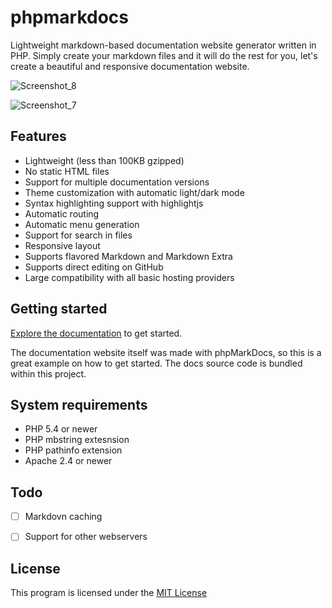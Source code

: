 # phpmarkdocs

Lightweight markdown-based documentation website generator written in PHP. Simply create your markdown files and it will do the rest for you, let's create a beautiful and responsive documentation website.


![Screenshot_8](https://gist.github.com/user-attachments/assets/b2887f5e-bb27-46ef-ab0f-8c1d26663109)

![Screenshot_7](https://gist.github.com/user-attachments/assets/8fd236f4-96cc-44a2-ae42-3a489dafb741)


## Features
- Lightweight (less than 100KB gzipped)
- No static HTML files
- Support for multiple documentation versions
- Theme customization with automatic light/dark mode
- Syntax highlighting support with highlightjs
- Automatic routing
- Automatic menu generation
- Support for search in files
- Responsive layout
- Supports flavored Markdown and Markdown Extra
- Supports direct editing on GitHub
- Large compatibility with all basic hosting providers

## Getting started
[Explore the documentation](https://esyede.my.id/phpmarkdocs) to get started.

The documentation website itself was made with phpMarkDocs, so this is a great example on how to get started. The docs source code is bundled within this project.

## System requirements
- PHP 5.4 or newer
- PHP mbstring extesnsion
- PHP pathinfo extension
- Apache 2.4 or newer

## Todo
 - [ ] Markdovn caching
 - [ ] Support for other webservers


 ## License
 This program is licensed under the [MIT License](http://opensource.org/licenses/MIT)
